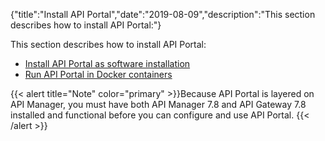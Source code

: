 {"title":"Install API Portal","date":"2019-08-09","description":"This section describes how to install API Portal:"} ﻿

This section describes how to install API Portal:

-   [Install API Portal as software installation](install_software_overview.htm)
-   [Run API Portal in Docker containers](docker_portal_overview.htm)

{{< alert title="Note" color="primary" >}}Because API Portal is layered on API Manager, you must have both API Manager 7.8 and API Gateway 7.8 installed and functional before you can configure and use API Portal. {{< /alert >}}
